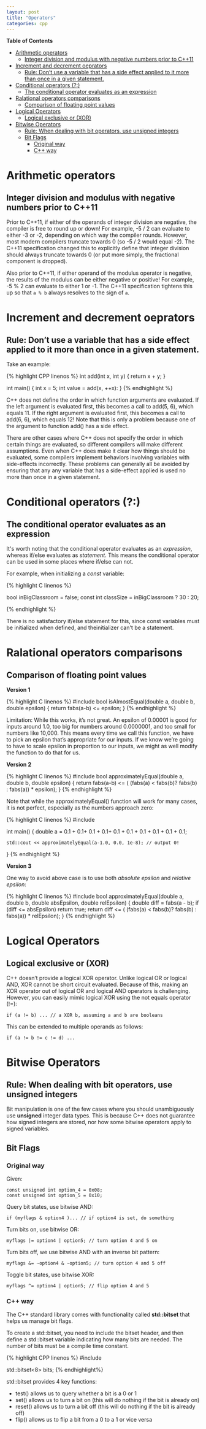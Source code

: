 ```yaml
---
layout: post
title: "Operators"
categories: cpp
---
```

<!--more-->
<!-- START doctoc generated TOC please keep comment here to allow auto update -->
<!-- DON'T EDIT THIS SECTION, INSTEAD RE-RUN doctoc TO UPDATE -->
**Table of Contents**

- [Arithmetic operators](#arithmetic-operators)
  - [Integer division and modulus with negative numbers prior to C++11](#integer-division-and-modulus-with-negative-numbers-prior-to-c11)
- [Increment and decrement oeprators](#increment-and-decrement-oeprators)
  - [Rule: Don’t use a variable that has a side effect applied to it more than once in a given statement.](#rule-don%E2%80%99t-use-a-variable-that-has-a-side-effect-applied-to-it-more-than-once-in-a-given-statement)
- [Conditional operators (?:)](#conditional-operators-)
  - [The conditional operator evaluates as an expression](#the-conditional-operator-evaluates-as-an-expression)
- [Ralational operators comparisons](#ralational-operators-comparisons)
  - [Comparison of floating point values](#comparison-of-floating-point-values)
- [Logical Operators](#logical-operators)
  - [Logical exclusive or (XOR)](#logical-exclusive-or-xor)
- [Bitwise Operators](#bitwise-operators)
  - [Rule: When dealing with bit operators, use unsigned integers](#rule-when-dealing-with-bit-operators-use-unsigned-integers)
  - [Bit Flags](#bit-flags)
    - [Original way](#original-way)
    - [C++ way](#c-way)

<!-- END doctoc generated TOC please keep comment here to allow auto update -->

# Arithmetic operators

## Integer division and modulus with negative numbers prior to C++11

Prior to C++11, if either of the operands of integer division are negative, the compiler is free to round up or down! For example, -5 / 2 can evaluate to either -3 or -2, depending on which way the compiler rounds. However, most modern compilers truncate towards 0 (so -5 / 2 would equal -2). The C++11 specification changed this to explicitly define that integer division should always truncate towards 0 (or put more simply, the fractional component is dropped).

Also prior to C++11, if either operand of the modulus operator is negative, the results of the modulus can be either negative or positive! For example, -5 % 2 can evaluate to either 1 or -1. The C++11 specification tightens this up so that `a % b` always resolves to the sign of `a`.

# Increment and decrement oeprators

## Rule: Don’t use a variable that has a side effect applied to it more than once in a given statement.

Take an example:

{% highlight CPP linenos %}
int add(int x, int y)
{
    return x + y;
}

int main()
{
    int x = 5;
    int value = add(x, ++x):
}
{% endhighlight %}

C++ does not define the order in which function arguments are evaluated. If the left argument is evaluated first, this becomes a call to add(5, 6), which equals 11. If the right argument is evaluated first, this becomes a call to add(6, 6), which equals 12! Note that this is only a problem because one of the argument to function add() has a side effect.

There are other cases where C++ does not specify the order in which certain things are evaluated, so different compilers will make different assumptions. Even when C++ does make it clear how things should be evaluated, some compilers implement behaviors involving variables with side-effects incorrectly. These problems can generally all be avoided by ensuring that any any variable that has a side-effect applied is used no more than once in a given statement.


# Conditional operators (?:)

## The conditional operator evaluates as an expression

It's worth noting that the conditional operator evaluates as an _expression_, whereas if/else evaluates as _statement_. This means the conditional operator can be used in some places where if/else can not.

For example, when initializing a _const_ variable:

{% highlight C linenos %}

bool inBigClassroom = false;
const int classSize = inBigClassroom ? 30 : 20;

{% endhighlight %}

There is no satisfactory if/else statement for this, since const variables must be initialized when defined, and theinitializer can't be a statement.

# Ralational operators comparisons

## Comparison of floating point values

**Version 1**

{% highlight C linenos %}
#include <cmath>
bool isAlmostEqual(double a, double b, double epsilon)
{
    return fabs(a-b) <= epsilon;
}
{% endhighlight %}

Limitation: While this works, it’s not great. An epsilon of 0.00001 is good for inputs around 1.0, too big for numbers around 0.0000001, and too small for numbers like 10,000. This means every time we call this function, we have to pick an epsilon that’s appropriate for our inputs. If we know we’re going to have to scale epsilon in proportion to our inputs, we might as well modify the function to do that for us.

**Version 2**

{% highlight C linenos %}
#include <cmath>
bool approximatelyEqual(double a, double b, double epsilon)
{
    return fabs(a-b) <= ( (fabs(a) < fabs(b)? fabs(b) : fabs(a)) * epsilon);
}
{% endhighlight %}

Note that while the approximatelyEqual() function will work for many cases, it is not perfect, especially as the numbers approach zero:

{% highlight C linenos %}
#include <iostream>

int main()
{
    double a = 0.1 + 0.1+ 0.1 + 0.1+ 0.1 + 0.1 + 0.1 + 0.1 + 0.1 + 0.1;

    std::cout << approximatelyEqual(a-1.0, 0.0, 1e-8); // output 0!
}
{% endhighlight %}

**Version 3**

One way to avoid above case is to use both _absolute epsilon_ and _relative epsilon_:

{% highlight C linenos %}
#include <cmath>
bool approximatelyEqual(double a, double b, double absEpsilon, double relEpsilon)
{
    double diff = fabs(a - b);
    if (diff <= absEpsilon)
        return true;
    return diff <= ( (fabs(a) < fabs(b)? fabs(b) : fabs(a)) * relEpsilon);
}
{% endhighlight %}

# Logical Operators

## Logical exclusive or (XOR)

C++ doesn’t provide a logical XOR operator. Unlike logical OR or logical AND, XOR cannot be short circuit evaluated. Because of this, making an XOR operator out of logical OR and logical AND operators is challenging. However, you can easily mimic logical XOR using the not equals operator (!=):

    if (a != b) ... // a XOR b, assuming a and b are booleans

This can be extended to multiple operands as follows:

    if (a != b != c != d) ...

# Bitwise Operators

## Rule: When dealing with bit operators, use unsigned integers

Bit manipulation is one of the few cases where you should unambiguously use __unsigned__ integer data types. This is because C++ does not guarantee how signed integers are stored, nor how some bitwise operators apply to signed variables.

## Bit Flags

### Original way

Given:

    const unsigned int option_4 = 0x08;
    const unsigned int option_5 = 0x10;

Query bit states, use bitwise AND:

    if (myflags & option4 )... // if option4 is set, do something

Turn bits on, use bitwise OR:

    myflags |= option4 | option5; // turn option 4 and 5 on

Turn bits off, we use bitwise AND with an inverse bit pattern:
    
    myflags &= ~option4 & ~option5; // turn option 4 and 5 off

Toggle bit states, use bitwise XOR:

    myflags ^= option4 | option5; // flip option 4 and 5


### C++ way

The C++ standard library comes with functionality called __std::bitset__ that helps us manage bit flags.

To create a std::bitset, you need to include the bitset header, and then define a std::bitset variable indicating how many bits are needed. The number of bits must be a compile time constant.

{% highlight CPP linenos %}
#include <bitset>

std::bitset<8> bits;
{% endhighlight%}

std::bitset provides 4 key functions:

* test() allows us to query whether a bit is a 0 or 1
* set() allows us to turn a bit on (this will do nothing if the bit is already on)
* reset() allows us to turn a bit off (this will do nothing if the bit is already off)
* flip() allows us to flip a bit from a 0 to a 1 or vice versa
